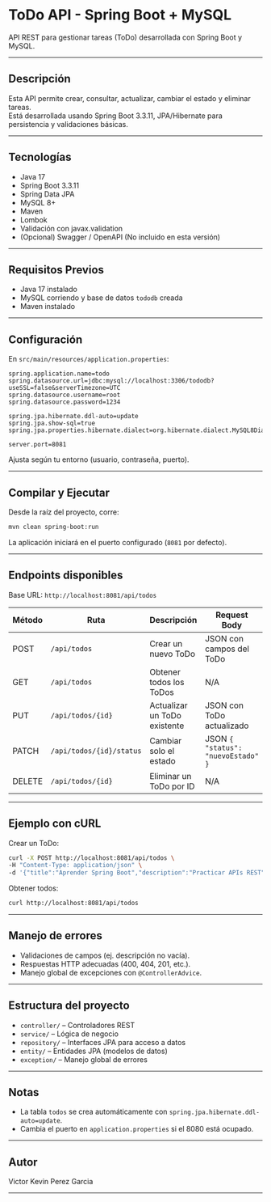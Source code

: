 
# ToDo API - Spring Boot + MySQL

API REST para gestionar tareas (ToDo) desarrollada con Spring Boot y MySQL.

---

## Descripción

Esta API permite crear, consultar, actualizar, cambiar el estado y eliminar tareas.  
Está desarrollada usando Spring Boot 3.3.11, JPA/Hibernate para persistencia y validaciones básicas.

---

## Tecnologías

- Java 17
- Spring Boot 3.3.11
- Spring Data JPA
- MySQL 8+
- Maven
- Lombok
- Validación con javax.validation
- (Opcional) Swagger / OpenAPI (No incluido en esta versión)

---

## Requisitos Previos

- Java 17 instalado
- MySQL corriendo y base de datos `tododb` creada
- Maven instalado

---

## Configuración

En `src/main/resources/application.properties`:

```properties
spring.application.name=todo
spring.datasource.url=jdbc:mysql://localhost:3306/tododb?useSSL=false&serverTimezone=UTC
spring.datasource.username=root
spring.datasource.password=1234

spring.jpa.hibernate.ddl-auto=update
spring.jpa.show-sql=true
spring.jpa.properties.hibernate.dialect=org.hibernate.dialect.MySQL8Dialect

server.port=8081
```

Ajusta según tu entorno (usuario, contraseña, puerto).

---

## Compilar y Ejecutar

Desde la raíz del proyecto, corre:

```bash
mvn clean spring-boot:run
```

La aplicación iniciará en el puerto configurado (`8081` por defecto).

---

## Endpoints disponibles

Base URL: `http://localhost:8081/api/todos`

| Método | Ruta            | Descripción                    | Request Body                  | Respuesta                |
|--------|-----------------|-------------------------------|------------------------------|--------------------------|
| POST   | `/api/todos`    | Crear un nuevo ToDo            | JSON con campos del ToDo      | Objeto ToDo creado       |
| GET    | `/api/todos`    | Obtener todos los ToDos        | N/A                          | Lista de ToDos           |
| PUT    | `/api/todos/{id}`| Actualizar un ToDo existente  | JSON con ToDo actualizado     | Objeto ToDo actualizado  |
| PATCH  | `/api/todos/{id}/status` | Cambiar solo el estado    | JSON `{ "status": "nuevoEstado" }` | Objeto ToDo actualizado |
| DELETE | `/api/todos/{id}`| Eliminar un ToDo por ID        | N/A                          | 204 No Content           |

---

## Ejemplo con cURL

Crear un ToDo:

```bash
curl -X POST http://localhost:8081/api/todos \
-H "Content-Type: application/json" \
-d '{"title":"Aprender Spring Boot","description":"Practicar APIs REST","status":"PENDING"}'
```

Obtener todos:

```bash
curl http://localhost:8081/api/todos
```

---

## Manejo de errores

- Validaciones de campos (ej. descripción no vacía).
- Respuestas HTTP adecuadas (400, 404, 201, etc.).
- Manejo global de excepciones con `@ControllerAdvice`.

---

## Estructura del proyecto

- `controller/` – Controladores REST
- `service/` – Lógica de negocio
- `repository/` – Interfaces JPA para acceso a datos
- `entity/` – Entidades JPA (modelos de datos)
- `exception/` – Manejo global de errores

---

## Notas

- La tabla `todos` se crea automáticamente con `spring.jpa.hibernate.ddl-auto=update`.
- Cambia el puerto en `application.properties` si el 8080 está ocupado.

---

## Autor

Victor Kevin Perez Garcia

---


